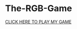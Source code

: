 # The-RGB-Game

[CLICK HERE TO PLAY MY GAME](https://laurenolivia.github.io/The-RGB-Game/rgbGame.html)
